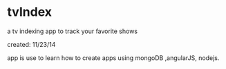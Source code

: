 tvIndex
=======

a tv indexing app to track your favorite shows

created: 11/23/14

app is use to learn how to create apps using mongoDB ,angularJS, nodejs. 

